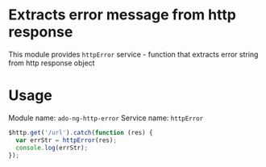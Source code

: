 # Extracts error message from http response

This module provides `httpError` service - function that extracts error string from http response object

# Usage

Module name: `ado-ng-http-error`
Service name: `httpError`

```javascript
$http.get('/url').catch(function (res) {
  var errStr = httpError(res);
  console.log(errStr);
});
```

